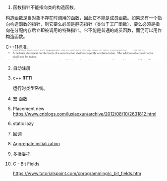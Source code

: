 1.  函数指针不能指向类的构造函数。

   构造函数是当对象不存在时调用的函数，因此它不能是成员函数。如果您有一个指向构造函数的指针，则它要么必须是静态指针（类似于工厂函数），要么必须是指向在分配内存后立即被调用的特殊指针。它不能是普通的成员函数，而仍可以用作构造函数。

   C++11标准，![如图](https://github.com/whukxggx/ue4_doc/blob/master/c++12.1.png?raw=true)

2. 自动注册

3. c++ **RTTI**

   运行时类型系统。

4. 宏 函数

5. Placement new   https://www.cnblogs.com/luxiaoxun/archive/2012/08/10/2631812.html

6. static lazy

7. 回调

8. [Aggregate initialization](https://en.cppreference.com/w/cpp/language/aggregate_initialization)

9. 多播委托

10. C - Bit Fields

    https://www.tutorialspoint.com/cprogramming/c_bit_fields.htm